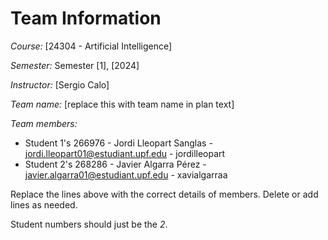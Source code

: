# Team Information

*Course:* [24304 - Artificial Intelligence]

*Semester:* Semester [1], [2024]

*Instructor:* [Sergio Calo]

*Team name:* [replace this with team name in plan text]

*Team members:*

* Student 1's 266976 - Jordi Lleopart Sanglas - jordi.lleopart01@estudiant.upf.edu - jordilleopart 
* Student 2's 268286 - Javier Algarra Pérez - javier.algarra01@estudiant.upf.edu - xavialgarraa

Replace the lines above with the correct details of members. Delete or add lines as needed.

Student numbers should just be the *2*.